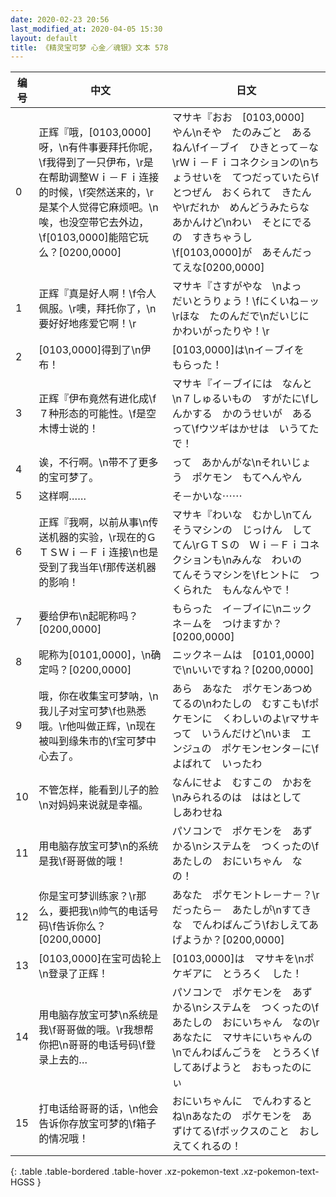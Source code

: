 ```yaml
---
date: 2020-02-23 20:56
last_modified_at: 2020-04-05 15:30
layout: default
title: 《精灵宝可梦 心金／魂银》文本 578
---
```

| 编号 | 中文 | 日文 |
| ---- | ---- | ---- |
| 0 | 正辉『哦，[0103,0000]呀，\n有件事要拜托你呢，\f我得到了一只伊布，\r是在帮助调整Ｗｉ－Ｆｉ连接的时候，\f突然送来的，\r是某个人觉得它麻烦吧。\n唉，也没空带它去外边，\f[0103,0000]能陪它玩么？[0200,0000] | マサキ『おお　[0103,0000]　やん\nそや　たのみごと　あるねん\fイ－ブイ　ひきとって－な\rＷｉ－Ｆｉコネクションの\nちょうせいを　てつだっていたら\fとつぜん　おくられて　きたんや\rだれか　めんどうみたらな　あかんけど\nわい　そとにでるの　すきちゃうし\f[0103,0000]が　あそんだってえな[0200,0000] |
| 1 | 正辉『真是好人啊！\f令人佩服。\r噢，拜托你了，\n要好好地疼爱它啊！\r | マサキ『さすがやな　\nよっ　だいとうりょう！\fにくいね－ッ\rほな　たのんだで\nだいじに　かわいがったりや！\r |
| 2 | [0103,0000]得到了\n伊布！ | [0103,0000]は\nイ－ブイを　もらった！ |
| 3 | 正辉『伊布竟然有进化成\f７种形态的可能性。\f是空木博士说的！ | マサキ『イ－ブイには　なんと\n７しゅるいもの　すがたに\fしんかする　かのうせいが　あるって\fウツギはかせは　いうてたで！ |
| 4 | 诶，不行啊。\n带不了更多的宝可梦了。 | って　あかんがな\nそれいじょう　ポケモン　もてへんやん |
| 5 | 这样啊…… | そ－かいな⋯⋯ |
| 6 | 正辉『我啊，以前从事\n传送机器的实验，\r现在的ＧＴＳＷｉ－Ｆｉ连接\n也是受到了我当年\f那传送机器的影响！ | マサキ『わいな　むかし\nてんそうマシンの　じっけん　しててん\rＧＴＳの　Ｗｉ－Ｆｉコネクションも\nみんな　わいの　てんそうマシンを\fヒントに　つくられた　もんなんやで！ |
| 7 | 要给伊布\n起昵称吗？[0200,0000] | もらった　イ－ブイに\nニックネ－ムを　つけますか？[0200,0000] |
| 8 | 昵称为[0101,0000]，\n确定吗？[0200,0000] | ニックネ－ムは　[0101,0000]で\nいいですね？[0200,0000] |
| 9 | 哦，你在收集宝可梦呐，\n我儿子对宝可梦\f也熟悉哦。\r他叫做正辉，\n现在被叫到缘朱市的\f宝可梦中心去了。 | あら　あなた　ポケモンあつめてるの\nわたしの　むすこも\fポケモンに　くわしいのよ\rマサキって　いうんだけど\nいま　エンジュの　ポケモンセンタ－に\fよばれて　いったわ |
| 10 | 不管怎样，能看到儿子的脸\n对妈妈来说就是幸福。 | なんにせよ　むすこの　かおを\nみられるのは　ははとして　しあわせね |
| 11 | 用电脑存放宝可梦\n的系统是我\f哥哥做的哦！ | パソコンで　ポケモンを　あずかる\nシステムを　つくったの\fあたしの　おにいちゃん　なの！ |
| 12 | 你是宝可梦训练家？\r那么，要把我\n帅气的电话号码\f告诉你么？[0200,0000] | あなた　ポケモントレ－ナ－？\rだったら－　あたしが\nすてきな　でんわばんごう\fおしえてあげようか？[0200,0000] |
| 13 | [0103,0000]在宝可齿轮上\n登录了正辉！ | [0103,0000]は　マサキを\nポケギアに　とうろく　した！ |
| 14 | 用电脑存放宝可梦\n系统是我\f哥哥做的哦。\r我想帮你把\n哥哥的电话号码\f登录上去的… | パソコンで　ポケモンを　あずかる\nシステムを　つくったの\fあたしの　おにいちゃん　なの\rあなたに　マサキにいちゃんの\nでんわばんごうを　とうろく\fしてあげようと　おもったのにぃ |
| 15 | 打电话给哥哥的话，\n他会告诉你存放宝可梦的\f箱子的情况哦！ | おにいちゃんに　でんわするとね\nあなたの　ポケモンを　あずけてる\fボックスのこと　おしえてくれるの！ |
{: .table .table-bordered .table-hover .xz-pokemon-text .xz-pokemon-text-HGSS }
